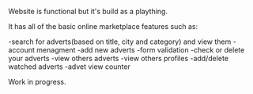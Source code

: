 Website is functional but it's build as a plaything.

It has all of the basic online marketplace features such as:

-search for adverts(based on title, city and category) and view them
-account menagment
-add new adverts
-form validation
-check or delete your adverts
-view others adverts
-view others profiles
-add/delete watched adverts
-advet view counter

Work in progress.

